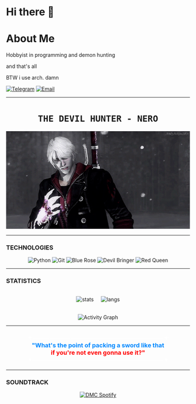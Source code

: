 # Hi there 👋

# About Me
Hobbyist in programming and demon hunting

and that's all

BTW i use arch. damn

[![Telegram](https://img.shields.io/badge/-Telegram-0088cc?style=flat&logo=telegram)](https://t.me/agesoi)
[![Email](https://img.shields.io/badge/-Email-blue?style=flat&logo=gmail&logoColor=white)](mailto:agesoi3021@mail.ru)

---
<h1 align="center">
  <code>THE DEVIL HUNTER - NERO</code>
</h1>
<p align="center">
  <img src="./nero1.gif" width="700"  alt="Nero DMC4">
</p>

---

### TECHNOLOGIES
<div align="center">
    <img src="https://img.shields.io/badge/-Python-0d0d0d?style=for-the-badge&logo=python&logoColor=ffdd54" alt="Python">
  <img src="https://img.shields.io/badge/-Git-0d0d0d?style=for-the-badge&logo=git&logoColor=f05032" alt="Git">
  <img src="https://img.shields.io/badge/Blue_Rose-0088ff?style=for-the-badge&logo=gun&logoColor=white" alt="Blue Rose">
  <img src="https://img.shields.io/badge/Devil_Bringer-0088ff?style=for-the-badge&logo=fire&logoColor=white" alt="Devil Bringer">
  <img src="https://img.shields.io/badge/Red_Queen-ff0000?style=for-the-badge&logo=sword&logoColor=white" alt="Red Queen">
</div>

---

### STATISTICS
<div align="center" style="display: flex; justify-content: center; gap: 20px; flex-wrap: wrap; margin: 2rem 0;">
  <img src="https://github-readme-stats.vercel.app/api?username=agesoi&show_icons=true&theme=radical&bg_color=0d0d0d&title_color=0088ff&icon_color=ff0000&text_color=ffffff" alt="stats" />
  <img src="https://github-readme-stats.vercel.app/api/top-langs/?username=agesoi&layout=compact&theme=radical&bg_color=0d0d0d&title_color=0088ff&text_color=ffffff" alt="langs" />
</div>

<div align="center">
  <img src="https://github-readme-activity-graph.vercel.app/graph?username=agesoi&theme=react-dark&bg_color=0d0d0d&color=0088ff&line=ff0000&point=00ff88" alt="Activity Graph">
</div>


---

<h3 align="center">
  <span style="color: #ffffff;">✦───────────────────────────────✦</span><br>
  <span style="color: #0088ff;">"What's the point of packing a sword like that</span><br>
  <span style="color: #ff0000;">if you're not even gonna use it?"</span><br>
  <span style="color: #ffffff;">✦───────────────────────────────✦</span>
</h3>

---

### SOUNDTRACK
<p align="center">
  <a href="https://open.spotify.com/playlist/37i9dQZF1DX4sWSpwq3LiO" target="_blank">
    <img src="https://img.shields.io/badge/Spotify-the_devil_hunter_playlist-0088ff?style=for-the-badge&logo=spotify&logoColor=white" alt="DMC Spotify">
  </a>
</p>



